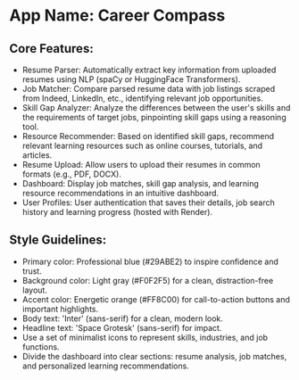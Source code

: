 # **App Name**: Career Compass

## Core Features:

- Resume Parser: Automatically extract key information from uploaded resumes using NLP (spaCy or HuggingFace Transformers).
- Job Matcher: Compare parsed resume data with job listings scraped from Indeed, LinkedIn, etc., identifying relevant job opportunities.
- Skill Gap Analyzer: Analyze the differences between the user's skills and the requirements of target jobs, pinpointing skill gaps using a reasoning tool.
- Resource Recommender: Based on identified skill gaps, recommend relevant learning resources such as online courses, tutorials, and articles.
- Resume Upload: Allow users to upload their resumes in common formats (e.g., PDF, DOCX).
- Dashboard: Display job matches, skill gap analysis, and learning resource recommendations in an intuitive dashboard.
- User Profiles: User authentication that saves their details, job search history and learning progress (hosted with Render).

## Style Guidelines:

- Primary color: Professional blue (#29ABE2) to inspire confidence and trust.
- Background color: Light gray (#F0F2F5) for a clean, distraction-free layout.
- Accent color: Energetic orange (#FF8C00) for call-to-action buttons and important highlights.
- Body text: 'Inter' (sans-serif) for a clean, modern look.
- Headline text: 'Space Grotesk' (sans-serif) for impact.
- Use a set of minimalist icons to represent skills, industries, and job functions.
- Divide the dashboard into clear sections: resume analysis, job matches, and personalized learning recommendations.